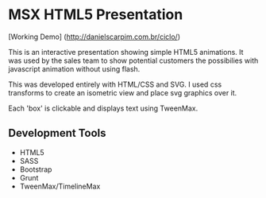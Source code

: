 # MSX HTML5 Presentation

[Working Demo] (http://danielscarpim.com.br/ciclo/)

This is an interactive presentation showing simple HTML5 animations. It was used by the sales team to show potential customers the possibilies with javascript animation without using flash.

This was developed entirely with HTML/CSS and SVG. I used css transforms to create an isometric view and place svg graphics over it.

Each 'box' is clickable and displays text using TweenMax.

## Development Tools

- HTML5
- SASS
- Bootstrap
- Grunt
- TweenMax/TimelineMax
